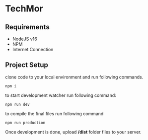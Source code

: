 # TechMor

## Requirements
- NodeJS v16
- NPM
- Internet Connection

## Project Setup

clone code to your local environment and run following commands.

    npm i

to start development watcher run following command:

    npm run dev

to compile the final files run following command

    npm run production

Once development is done, upload **/dist** folder files to your server.
